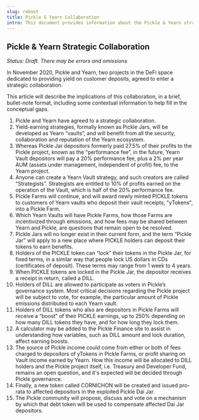 ```yaml
---
slug: reboot
title: Pickle & Yearn Collaboration
intro: This document provides information about the Pickle & Yearn strategic collaboration.
---
```


## Pickle & Yearn Strategic Collaboration

_Status: Draft. There may be errors and omissions_

In November 2020, Pickle and Yearn, two projects in the DeFi space dedicated to providing yield on customer deposits, agreed to enter a strategic collaboration.

This article will describe the implications of this collaboration, in a brief, bullet-note format, including some contextual information to help fill in the conceptual gaps.

1. Pickle and Yearn have agreed to a strategic collaboration.
2. Yield-earning strategies, formally known as Pickle Jars, will be developed as Yearn “vaults”, and will benefit from all the security, collaboration and reputation of the Yearn ecosystem.
3. Whereas Pickle Jar depositors formerly paid 27.5% of their profits to the Pickle project, known as the “performance fee”, in the future, Yearn Vault depositors will pay a 20% performance fee, plus a 2% per year AUM (assets under management, independent of profit) fee, to the Yearn project.
4. Anyone can create a Yearn Vault strategy, and such creators are called “Strategists”. Strategists are entitled to 10% of profits earned on the operation of the Vault, which is half of the 20% performance fee.
5. Pickle Farms will continue, and will award newly minted PICKLE tokens to customers of Yearn vaults who deposit their vault receipts, "yTokens", into a Pickle Farm.
6. Which Yearn Vaults will have Pickle Farms, how those Farms are incentivized through emissions, and how fees may be shared between Yearn and Pickle, are questions that remain open to be resolved.
7. Pickle Jars will no longer exist in their current form, and the term “Pickle Jar” will apply to a new place where PICKLE holders can deposit their tokens to earn benefits.
8. Holders of the PICKLE token can “lock” their tokens in the Pickle Jar, for fixed terms, in a similar way that people lock US dollars in CDs (certificates of deposit). These terms may range from 1 week to 4 years.
9. When PICKLE tokens are locked in the Pickle Jar, the depositor receives a receipt in return, called a DILL.
10. Holders of DILL are allowed to participate as voters in Pickle’s governance system. Most critical decisions regarding the Pickle project will be subject to vote, for example, the particular amount of Pickle emissions distributed to each Yearn vault.
11. Holders of DILL tokens who also are depositors in Pickle Farms will receive a “boost” of their PICKLE earnings, up to 250% depending on how many DILL tokens they have, and for how long they lock them.
12. A calculator may be added to the Pickle Finance site to assist in understanding how variables, such as DILL amount and lock duration, affect earning boosts.
13. The source of Pickle income could come from either or both of fees charged to depositors of yTokens in Pickle Farms, or profit sharing on Vault income earned by Yearn. How this income will be allocated to DILL holders and the Pickle project itself, i.e. Treasury and Developer Fund, remains an open question, and it's expected will be decided through Pickle governance.
14. Finally, a new token called CORNICHON will be created and issued pro-rata to affected depositors in the exploited Pickle Dai Jar.
15. The Pickle community will propose, discuss and vote on a mechanism by which that debt token will be used to compensate affected Dai Jar depositors.
